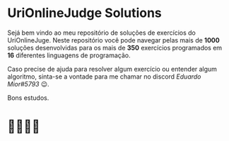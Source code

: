 # UriOnlineJudge Solutions

Sejá bem vindo ao meu repositório de soluções de exercícios do UriOnlineJuge. Neste repositório você pode navegar pelas mais de **1000** soluções desenvolvidas para os mais de **350** exercícios programados em **16** diferentes linguagens de programação.
  
Caso precise de ajuda para resolver algum exercício ou entender algum algoritmo, sinta-se a vontade para me chamar no discord *Eduardo Mior#5793* 😉.
  
Bons estudos.
# 👩‍💻👨‍💻

